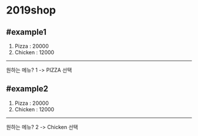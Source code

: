 # 2019shop

#example1
--------------------
1. Pizza : 20000
2. Chicken : 12000
--------------------
원하는 메뉴? 1
-> PIZZA 선택



#example2
--------------------
1. Pizza : 20000
2. Chicken : 12000
--------------------
원하는 메뉴? 2
-> Chicken 선택
